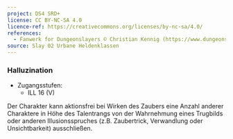 ```yaml
---
project: DS4 SRD+
license: CC BY-NC-SA 4.0
licence-ref: https://creativecommons.org/licenses/by-nc-sa/4.0/
references: 
  - Fanwerk for Dungeonslayers © Christian Kennig (https://www.dungeonslayers.net/)
source: Slay 02 Urbane Heldenklassen
---
```


### Halluzination

- Zugangsstufen:
  - ILL 16 (V)

Der Charakter kann aktionsfrei bei Wirken des Zaubers eine Anzahl anderer Charaktere in Höhe des Talentrangs von der Wahrnehmung eines Trugbilds oder anderen Illusionsspruches (z.B. Zaubertrick, Verwandlung oder Unsichtbarkeit) ausschließen.

